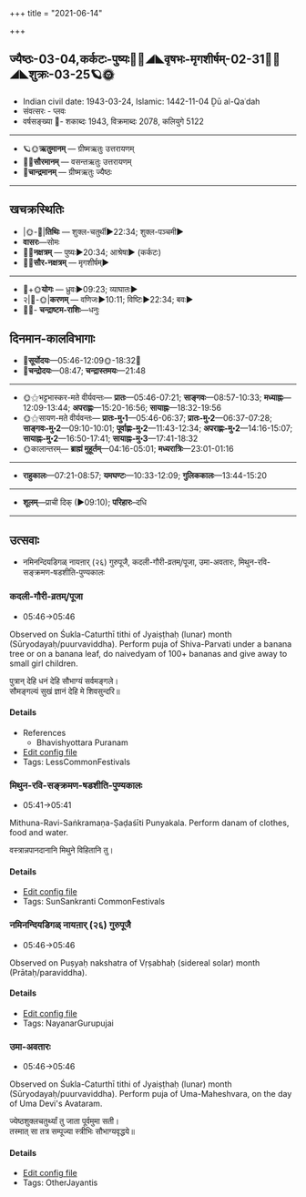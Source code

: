 +++
title = "2021-06-14"

+++
## ज्यैष्ठः-03-04,कर्कटः-पुष्यः🌛🌌◢◣वृषभः-मृगशीर्षम्-02-31🌌🌞◢◣शुक्रः-03-25🪐🌞
- Indian civil date: 1943-03-24, Islamic: 1442-11-04 Ḏū al-Qaʿdah
- संवत्सरः - प्लवः
- वर्षसङ्ख्या 🌛- शकाब्दः 1943, विक्रमाब्दः 2078, कलियुगे 5122
___________________
- 🪐🌞**ऋतुमानम्** — ग्रीष्मऋतुः उत्तरायणम्
- 🌌🌞**सौरमानम्** — वसन्तऋतुः उत्तरायणम्
- 🌛**चान्द्रमानम्** — ग्रीष्मऋतुः ज्यैष्ठः
___________________


## खचक्रस्थितिः
- |🌞-🌛|**तिथिः** — शुक्ल-चतुर्थी►22:34; शुक्ल-पञ्चमी►  
- **वासरः**—सोमः  
- 🌌🌛**नक्षत्रम्** — पुष्यः►20:34; आश्रेषा► (कर्कटः)  
- 🌌🌞**सौर-नक्षत्रम्** — मृगशीर्षम्►  
___________________
- 🌛+🌞**योगः** — ध्रुवः►09:23; व्याघातः►  
- २|🌛-🌞|**करणम्** — वणिजः►10:11; विष्टिः►22:34; बवः►  
- 🌌🌛- **चन्द्राष्टम-राशिः**—धनुः  


## दिनमान-कालविभागाः
- 🌅**सूर्योदयः**—05:46-12:09🌞️-18:32🌇  
- 🌛**चन्द्रोदयः**—08:47; **चन्द्रास्तमयः**—21:48  
___________________
- 🌞⚝भट्टभास्कर-मते वीर्यवन्तः— **प्रातः**—05:46-07:21; **साङ्गवः**—08:57-10:33; **मध्याह्नः**—12:09-13:44; **अपराह्णः**—15:20-16:56; **सायाह्नः**—18:32-19:56  
- 🌞⚝सायण-मते वीर्यवन्तः— **प्रातः-मु॰1**—05:46-06:37; **प्रातः-मु॰2**—06:37-07:28; **साङ्गवः-मु॰2**—09:10-10:01; **पूर्वाह्णः-मु॰2**—11:43-12:34; **अपराह्णः-मु॰2**—14:16-15:07; **सायाह्नः-मु॰2**—16:50-17:41; **सायाह्नः-मु॰3**—17:41-18:32  
- 🌞कालान्तरम्— **ब्राह्मं मुहूर्तम्**—04:16-05:01; **मध्यरात्रिः**—23:01-01:16  
___________________
- **राहुकालः**—07:21-08:57; **यमघण्टः**—10:33-12:09; **गुलिककालः**—13:44-15:20  
___________________
- **शूलम्**—प्राची दिक् (►09:10); **परिहारः**–दधि  
___________________

## उत्सवाः
- नमिनन्दियडिगळ् नायऩार् (२६) गुरुपूजै, कदली-गौरी-व्रतम्/पूजा, उमा-अवतारः, मिथुन-रवि-सङ्क्रमण-षडशीति-पुण्यकालः
### कदली-गौरी-व्रतम्/पूजा
- 05:46→05:46

Observed on Śukla-Caturthī tithi of Jyaiṣṭhaḥ (lunar) month (Sūryodayaḥ/puurvaviddha). Perform puja of Shiva-Parvati under a banana tree or on a banana leaf, do naivedyam of 100+ bananas and give away to small girl children.

पुत्रान् देहि धनं देहि सौभाग्यं सर्वमङ्गले।  
सौमङ्गल्यं सुखं ज्ञानं देहि मे शिवसुन्दरि॥



#### Details
- References
  - Bhavishyottara Puranam
- [Edit config file](https://github.com/jyotisham/adyatithi/tree/master/devatA/umA/lunar_month/tithi/03/04/kadalI-gaurI-vratam%20or%20pUjA.toml)
- Tags: LessCommonFestivals


### मिथुन-रवि-सङ्क्रमण-षडशीति-पुण्यकालः
- 05:41→05:41

Mithuna-Ravi-Saṅkramaṇa-Ṣaḍaśīti Punyakala. Perform danam of clothes, food and water.

वस्त्रान्नपानदानानि मिथुने विहितानि तु।



#### Details
- [Edit config file](https://github.com/jyotisham/adyatithi/tree/master/time_focus/sankrAnti/description_only/mithuna-ravi-saGkramaNa-SaDazIti-puNyakAlaH.toml)
- Tags: SunSankranti CommonFestivals


### नमिनन्दियडिगळ् नायऩार् (२६) गुरुपूजै
- 05:46→05:46

Observed on Puṣyaḥ nakshatra of Vṛṣabhaḥ (sidereal solar) month (Prātaḥ/paraviddha). 

#### Details
- [Edit config file](https://github.com/jyotisham/adyatithi/tree/master/mahApuruSha/nAyanAr/sidereal_solar_month/nakshatra/02/08/naminandiyaDigaL%20nAyan2Ar%20%2826%29%20gurupUjai.toml)
- Tags: NayanarGurupujai


### उमा-अवतारः
- 05:46→05:46

Observed on Śukla-Caturthī tithi of Jyaiṣṭhaḥ (lunar) month (Sūryodayaḥ/puurvaviddha). Perform puja of Uma-Maheshvara, on the day of Uma Devi's Avataram.

ज्येष्ठशुक्लचतुर्थ्यां तु जाता पूर्वमुमा सती।  
तस्मात् सा तत्र सम्पूज्या स्त्रीभिः सौभाग्यवृद्धये॥



#### Details
- [Edit config file](https://github.com/jyotisham/adyatithi/tree/master/devatA/umA/lunar_month/tithi/03/04/umA-avatAraH.toml)
- Tags: OtherJayantis


